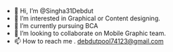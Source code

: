- 👋 Hi, I’m @Singha31Debdut
- 👀 I’m interested in Graphical or Content designing.
- 🌱 I’m currently pursuing BCA 
- 💞️ I’m looking to collaborate on Mobile Graphic team.
- 📫 How to reach me . debdutpool74123@gmail.com

<!---
Singha31Debdut/Singha31Debdut is a ✨ special ✨ repository because its `README.md` (this file) appears on your GitHub profile.
You can click the Preview link to take a look at your changes.
--->
